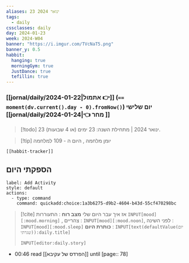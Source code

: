 ```yaml
---
aliases: 23 ינואר 2024
tags:
  - daily
cssclasses: daily
day: 2024-01-23
week: 2024-W04
banner: "https://i.imgur.com/TVcNaT5.png"
banner_y: 0.5
habbit:
  hanging: true
  morningGym: true
  JustDance: true
  tefillin: true
---
```


### [[jornal/daily/2024-01-22|אתמול 👉]] (**`== moment(dv.current().day - 0).fromNow()`**) יום שלישי [[jornal/daily/2024-01-24|👈 מחר ]]

> [!todo]   23 ינואר 2024 | מתחילת השנה: 23 ימים (או 4 שבועות). 

> [!tip]  יומן מלחמה , היום ה - 109 למלחמה

```meta-bind-embed
[[habbit-tracker]]
```

## הספקתי היום

```meta-bind-button
label: Add Activity
style: default
actions: 
  - type: command
    command: quickadd:choice:1a3b6275-d9b2-4604-b43d-55cf470298bc

```

> [!cite] אז איך עבר היום שלי
> **מצב רוח** :  התעוררות `INPUT[mood][:mood.morning]` , צהריים : `INPUT[mood][:mood.noon]`,  לפני השינה :  `INPUT[mood][:mood.sleep]`
> **כותרת היום** : `INPUT[text(defaultValue(יום שגרתי)):daily.title]`
> ```meta-bind
> INPUT[editor:daily.story]
> ```
- 00:46 read [[הפרדס של עקיבא]] until [page:: 78] 

